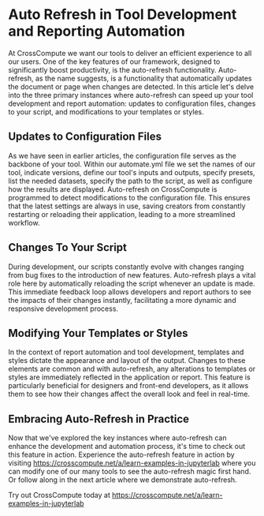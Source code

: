 # Auto Refresh in Tool Development and Reporting Automation

At CrossCompute we want our tools to deliver an efficient experience to all our users.  One of the key features of our framework, designed to significantly boost productivity, is the auto-refresh functionality.  Auto-refresh, as the name suggests, is a functionality that automatically updates the document or page when changes are detected.  In this article let's delve into the three primary instances where auto-refresh can speed up your tool development and report automation: updates to configuration files, changes to your script, and modifications to your templates or styles.

## Updates to Configuration Files
As we have seen in earlier articles, the configuration file serves as the backbone of your tool.  Within our automate.yml file we set the names of our tool, indicate versions, define our tool's inputs and outputs, specify presets, list the needed datasets, specify the path to the script, as well as configure how the results are displayed.  Auto-refresh on CrossCompute is programmed to detect modifications to the configuration file.  This ensures that the latest settings are always in use, saving creators from constantly restarting or reloading their application, leading to a more streamlined workflow.

## Changes To Your Script
During development, our scripts constantly evolve with changes ranging from bug fixes to the introduction of new features.  Auto-refresh plays a vital role here by automatically reloading the script whenever an update is made. This immediate feedback loop allows developers and report authors to see the impacts of their changes instantly, facilitating a more dynamic and responsive development process. 

## Modifying Your Templates or Styles
In the context of report automation and tool development, templates and styles dictate the appearance and layout of the output. Changes to these elements are common and with auto-refresh, any alterations to templates or styles are immediately reflected in the application or report. This feature is particularly beneficial for designers and front-end developers, as it allows them to see how their changes affect the overall look and feel in real-time.

## Embracing Auto-Refresh in Practice
Now that we've explored the key instances where auto-refresh can enhance the development and automation process, it's time to check out this feature in action. Experience the auto-refresh feature in action by visiting https://crosscompute.net/a/learn-examples-in-jupyterlab where you can modify one of our many tools to see the auto-refresh magic first hand.  Or follow along in the next article where we demonstrate auto-refresh.

Try out CrossCompute today at https://crosscompute.net/a/learn-examples-in-jupyterlab